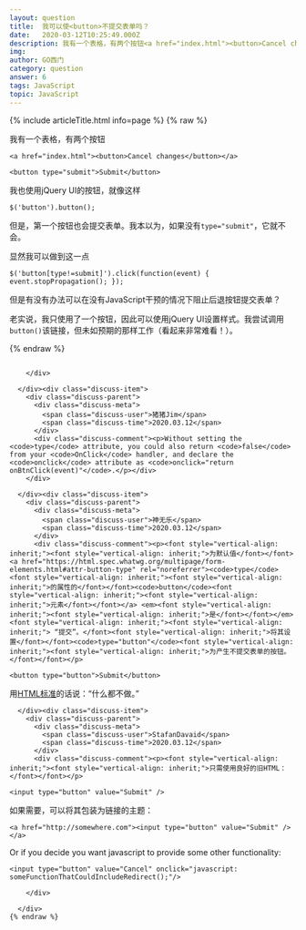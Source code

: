 ```yaml
---
layout: question
title:  我可以使<button>不提交表单吗？
date:   2020-03-12T10:25:49.000Z
description: 我有一个表格，有两个按钮<a href="index.html"><button>Cancel changes</button></a><butt...
img: 
author: GO西门
category: question
answer: 6
tags: JavaScript
topic: JavaScript
---
```

<div class="article-root">
  <div class="article">
    {% include articleTitle.html info=page %}
    {% raw %}
    <div class="article-content"><p><font style="vertical-align: inherit;"><font style="vertical-align: inherit;">我有一个表格，有两个按钮</font></font></p>

<pre><code>&lt;a href="index.html"&gt;&lt;button&gt;Cancel changes&lt;/button&gt;&lt;/a&gt;<font></font>
<font></font>
&lt;button type="submit"&gt;Submit&lt;/button&gt;<font></font>
</code></pre>

<p><font style="vertical-align: inherit;"><font style="vertical-align: inherit;">我也使用jQuery UI的按钮，就像这样</font></font></p>

<pre><code>$('button').button();
</code></pre>

<p><font style="vertical-align: inherit;"><font style="vertical-align: inherit;">但是，第一个按钮也会提交表单。</font><font style="vertical-align: inherit;">我本以为，如果没有</font></font><code>type="submit"</code><font style="vertical-align: inherit;"><font style="vertical-align: inherit;">，它就不会。</font></font></p>

<p><font style="vertical-align: inherit;"><font style="vertical-align: inherit;">显然我可以做到这一点</font></font></p>

<pre><code>$('button[type!=submit]').click(function(event) { event.stopPropagation(); });
</code></pre>

<p><font style="vertical-align: inherit;"><font style="vertical-align: inherit;">但是有没有办法可以在没有JavaScript干预的情况下阻止后退按钮提交表单？</font></font></p>

<p><font style="vertical-align: inherit;"><font style="vertical-align: inherit;">老实说，我只使用了一个按钮，因此可以使用jQuery UI设置样式。</font><font style="vertical-align: inherit;">我尝试调用</font></font><code>button()</code><font style="vertical-align: inherit;"><font style="vertical-align: inherit;">该链接，但未如预期的那样工作（看起来非常难看！）。</font></font></p></div>
    {% endraw %}
  </div>
  <p style="height: 0;width:0;overflow: hidden;"> 第1281篇《我可以使<button>不提交表单吗？》来自Winter(https://github.com/aiyld/aiyld.github.io)的站点</p>
  <div class="discuss-wrapper">
    {% include discussTitle.html info=page %}
    {% raw %}
    <div class="discuss-item">
        <div class="discuss-parent">
          <div class="discuss-meta">
            <span class="discuss-user">西门飞云泡芙</span>
            <span class="discuss-time">2020.03.12</span>
          </div>
          <div class="discuss-comment"><p>Yes, you can make a button not submit a form by adding an attribute of type of value button:
<code>&lt;button type="button"&gt;&lt;button&gt;</code></p></div>
        </div>
        
      </div><div class="discuss-item">
        <div class="discuss-parent">
          <div class="discuss-meta">
            <span class="discuss-user">古一村村</span>
            <span class="discuss-time">2020.03.12</span>
          </div>
          <div class="discuss-comment"><pre><code>&lt;form onsubmit="return false;"&gt;<font></font>
   ...<font></font>
&lt;/form&gt;<font></font>
</code></pre></div>
        </div>
        
      </div><div class="discuss-item">
        <div class="discuss-parent">
          <div class="discuss-meta">
            <span class="discuss-user">泡芙小卤蛋Tom</span>
            <span class="discuss-time">2020.03.12</span>
          </div>
          <div class="discuss-comment"><p><a href="http://www.w3.org/TR/html401/interact/forms.html#h-17.5" rel="noreferrer"><font style="vertical-align: inherit;"><font style="vertical-align: inherit;">所述</font></font><code>button</code><font style="vertical-align: inherit;"><font style="vertical-align: inherit;">元件</font></font></a><font style="vertical-align: inherit;"><font style="vertical-align: inherit;">具有的默认类型</font></font><code>submit</code><font style="vertical-align: inherit;"><font style="vertical-align: inherit;">。</font></font></p>

<p><font style="vertical-align: inherit;"><font style="vertical-align: inherit;">您可以通过设置以下类型使其不执行任何操作</font></font><code>button</code><font style="vertical-align: inherit;"><font style="vertical-align: inherit;">：</font></font></p>

<pre><code>&lt;button type="button"&gt;Cancel changes&lt;/button&gt;
</code></pre></div>
        </div>
        
      </div><div class="discuss-item">
        <div class="discuss-parent">
          <div class="discuss-meta">
            <span class="discuss-user">猪猪Jim</span>
            <span class="discuss-time">2020.03.12</span>
          </div>
          <div class="discuss-comment"><p>Without setting the <code>type</code> attribute, you could also return <code>false</code> from your <code>OnClick</code> handler, and declare the <code>onclick</code> attribute as <code>onclick="return onBtnClick(event)"</code>.</p></div>
        </div>
        
      </div><div class="discuss-item">
        <div class="discuss-parent">
          <div class="discuss-meta">
            <span class="discuss-user">神无乐</span>
            <span class="discuss-time">2020.03.12</span>
          </div>
          <div class="discuss-comment"><p><font style="vertical-align: inherit;"><font style="vertical-align: inherit;">为默认值</font></font><a href="https://html.spec.whatwg.org/multipage/form-elements.html#attr-button-type" rel="noreferrer"><code>type</code><font style="vertical-align: inherit;"><font style="vertical-align: inherit;">的属性的</font></font><code>button</code><font style="vertical-align: inherit;"><font style="vertical-align: inherit;">元素</font></font></a> <em><font style="vertical-align: inherit;"><font style="vertical-align: inherit;">是</font></font></em><font style="vertical-align: inherit;"><font style="vertical-align: inherit;"> “提交”。</font><font style="vertical-align: inherit;">将其设置</font></font><code>type="button"</code><font style="vertical-align: inherit;"><font style="vertical-align: inherit;">为产生不提交表单的按钮。</font></font></p>

<pre><code>&lt;button type="button"&gt;Submit&lt;/button&gt;
</code></pre>

<p><font style="vertical-align: inherit;"><font style="vertical-align: inherit;">用</font></font><a href="https://html.spec.whatwg.org/multipage/form-elements.html#attr-button-type" rel="noreferrer"><font style="vertical-align: inherit;"><font style="vertical-align: inherit;">HTML标准</font></font></a><font style="vertical-align: inherit;"><font style="vertical-align: inherit;">的话说</font><font style="vertical-align: inherit;">：“什么都不做。”</font></font></p></div>
        </div>
        
      </div><div class="discuss-item">
        <div class="discuss-parent">
          <div class="discuss-meta">
            <span class="discuss-user">StafanDavaid</span>
            <span class="discuss-time">2020.03.12</span>
          </div>
          <div class="discuss-comment"><p><font style="vertical-align: inherit;"><font style="vertical-align: inherit;">只需使用良好的旧HTML：</font></font></p>

<pre><code>&lt;input type="button" value="Submit" /&gt;
</code></pre>

<p><font style="vertical-align: inherit;"><font style="vertical-align: inherit;">如果需要，可以将其包装为链接的主题：</font></font></p>

<pre><code>&lt;a href="http://somewhere.com"&gt;&lt;input type="button" value="Submit" /&gt;&lt;/a&gt;
</code></pre>

<p>Or if you decide you want javascript to provide some other functionality:</p>

<pre><code>&lt;input type="button" value="Cancel" onclick="javascript: someFunctionThatCouldIncludeRedirect();"/&gt;
</code></pre></div>
        </div>
        
      </div>
    {% endraw %}
  </div>
<div>
